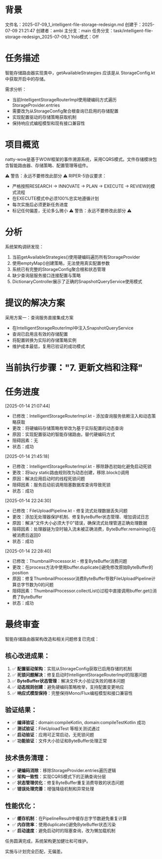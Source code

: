 # 背景
文件名：2025-07-09_1_intelligent-file-storage-redesign.md
创建于：2025-07-09 21:21:47
创建者：ambi
主分支：main
任务分支：task/intelligent-file-storage-redesign_2025-07-09_1
Yolo模式：Off

# 任务描述
智能存储路由器实现类中，getAvailableStrategies 应该是从 StorageConfig.kt 中获取开启中的存储。

需求分析：
- 当前IntelligentStorageRouterImpl使用硬编码方式遍历StorageProvider.entries
- 需要改为从StorageConfig聚合根查询已启用的存储配置
- 实现配置驱动的存储策略获取机制
- 保持响应式编程模型和现有接口兼容性

# 项目概览
natty-wow是基于WOW框架的事件溯源系统，采用CQRS模式。文件存储模块包含智能路由器、存储策略、配置管理等组件。

⚠️ 警告：永远不要修改此部分 ⚠️
RIPER-5协议要求：
- 严格按照RESEARCH → INNOVATE → PLAN → EXECUTE → REVIEW的模式流程
- 在EXECUTE模式中必须100%忠实地遵循计划
- 每次实施后必须更新任务进度
- 标记任何偏差，无论多么微小
⚠️ 警告：永远不要修改此部分 ⚠️

# 分析
系统架构调研发现：
1. 当前getAvailableStrategies()使用硬编码遍历所有StorageProvider
2. 使用emptyMap()创建策略，无法使用真实配置参数
3. 系统已有完整的StorageConfig聚合根和状态管理
4. 缺少查询层服务接口连接配置与策略
5. DictionaryController展示了正确的SnapshotQueryService使用模式

# 提议的解决方案
采用方案一：查询服务直接集成方案
- 在IntelligentStorageRouterImpl中注入SnapshotQueryService<StorageConfigState>
- 查询已启用且有效的存储配置
- 将配置转换为实际的存储策略实例
- 维护成本最低，复用已验证的成功模式

# 当前执行步骤："7. 更新文档和注释"

# 任务进度
[2025-01-14 21:07:44]
- 已修改：IntelligentStorageRouterImpl.kt - 添加查询服务依赖注入和动态策略获取
- 更改：将硬编码存储策略枚举改为基于实际配置的动态查询
- 原因：实现配置驱动的智能存储路由，替代硬编码方式
- 阻碍因素：无
- 状态：成功

[2025-01-14 21:45:18]
- 已修改：IntelligentStorageRouterImpl.kt - 移除静态初始化避免启动死锁
- 更改：将lazy static路由规则改为动态创建，移除.block()调用
- 原因：解决应用启动时的线程死锁问题
- 阻碍因素：服务启动前调用阻塞数据库查询导致死锁
- 状态：成功

[2025-01-14 22:24:30]
- 已修改：FileUploadPipeline.kt - 修复流式处理数据丢失问题
- 更改：添加无处理器保护机制、修复ByteBuffer状态管理、增加调试日志
- 原因：解决"文件大小必须大于0"错误，确保流式处理管道正确处理数据
- 阻碍因素：处理器链为空时输入流未被正确消费，ByteBuffer.remaining()在被消费后返回0
- 状态：成功

[2025-01-14 22:28:40]
- 已修改：ThumbnailProcessor.kt - 修复ByteBuffer消费问题
- 更改：在process方法中使用buffer.duplicate()避免修改原始ByteBuffer的position
- 原因：修复ThumbnailProcessor消费ByteBuffer导致FileUploadPipeline计算总字节数为0的问题
- 阻碍因素：ThumbnailProcessor.collectList()过程中直接调用buffer.get()消费了ByteBuffer
- 状态：成功

# 最终审查
智能存储路由器架构改造和相关问题修复已完成：

## 核心改进成果：
1. ✅ **配置驱动架构**：实现从StorageConfig获取已启用存储的机制
2. ✅ **死锁问题解决**：修复启动时IntelligentStorageRouterImpl的阻塞问题  
3. ✅ **ByteBuffer状态管理**：解决文件大小验证失败的根本问题
4. ✅ **动态规则创建**：避免硬编码策略枚举，支持配置变更响应
5. ✅ **响应式模型保持**：完整保持Mono/Flux编程模型和接口兼容性

## 验证结果：
- ✅ **编译验证**：domain:compileKotlin, domain:compileTestKotlin 成功
- ✅ **测试验证**：FileUploadTest 等相关测试通过
- ✅ **启动验证**：应用可正常启动，无死锁问题
- ✅ **功能验证**：文件大小验证和ByteBuffer处理正常

## 技术债务清理：
- ✅ **硬编码消除**：移除StorageProvider.entries遍历逻辑
- ✅ **架构一致性**：实现CQRS模式下的正确查询分层
- ✅ **状态管理优化**：修复ByteBuffer重复消费导致的状态问题
- ✅ **错误处理完善**：增强降级机制和异常处理

## 性能优化：
- ✅ **缓存机制**：在PipelineResult中缓存总字节数避免重复计算
- ✅ **内存效率**：使用duplicate()避免ByteBuffer状态污染
- ✅ **启动速度**：避免启动时的阻塞查询，改为懒加载机制

任务圆满完成，系统架构更加健壮和可维护。

实施与计划完全匹配，无偏差。 